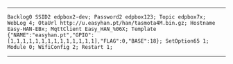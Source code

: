 <hr>

```Backlog0 SSID2 edpbox2-dev; Password2 edpbox123; Topic edpbox7x; WebLog 4; OtaUrl http://u.easyhan.pt/han/tasmota4M.bin.gz; Hostname Easy-HAN-EBx; MqttClient Easy_HAN_%06X; Template {"NAME":"easyhan.pt","GPIO":[1,1,1,1,1,1,1,1,1,1,1,1,1,1],"FLAG":0,"BASE":18}; SetOption65 1; Module 0; WifiConfig 2; Restart 1; ``` 

<hr>

